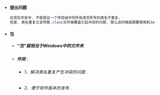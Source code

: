 * #### 提出问题

  ```java
  在现实开发中, 不能保证一个项目组中的所有成员所写的类名不重复;
  但是, 类名重复又会导致.class文件被覆盖引起冲突的问题, 那么这时候就需要使用到Java中的"包"来解决这个问题;
  ```
* #### 包

  * ##### “包”就相当于Windows中的文件夹
  * ##### 作用 :

    * ###### 1、解决类名重复产生冲突的问题 .
    * ###### 2、便于软件版本的发布 .




